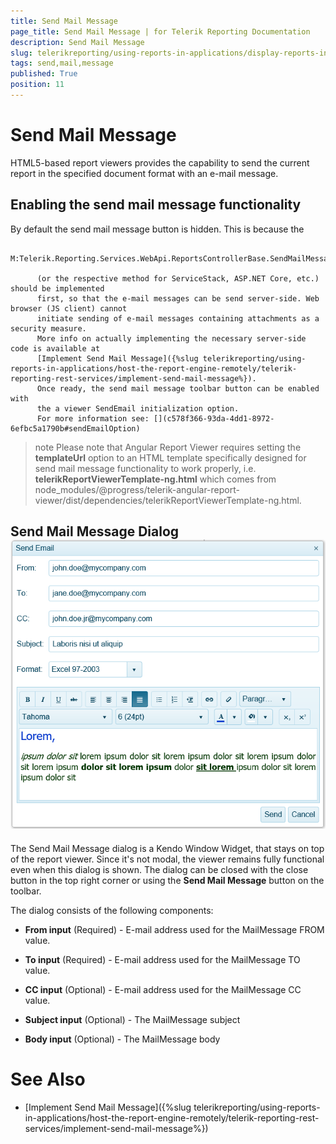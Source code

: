 ```yaml
---
title: Send Mail Message
page_title: Send Mail Message | for Telerik Reporting Documentation
description: Send Mail Message
slug: telerikreporting/using-reports-in-applications/display-reports-in-applications/web-application/send-mail-message
tags: send,mail,message
published: True
position: 11
---
```


# Send Mail Message



HTML5-based report viewers provides the capability to send the current report 
        in the specified document format with an e-mail message.
      

## Enabling the send mail message functionality

By default the send mail message button is hidden.
          This is because the 
          
            M:Telerik.Reporting.Services.WebApi.ReportsControllerBase.SendMailMessage
          
          (or the respective method for ServiceStack, ASP.NET Core, etc.) should be implemented
          first, so that the e-mail messages can be send server-side. Web browser (JS client) cannot
          initiate sending of e-mail messages containing attachments as a security measure.
          More info on actually implementing the necessary server-side code is available at
          [Implement Send Mail Message]({%slug telerikreporting/using-reports-in-applications/host-the-report-engine-remotely/telerik-reporting-rest-services/implement-send-mail-message%}).
          Once ready, the send mail message toolbar button can be enabled with 
          the a viewer SendEmail initialization option.
          For more information see: [](c578f366-93da-4dd1-8972-6efbc5a1790b#sendEmailOption)

>note Please note that Angular Report Viewer requires setting the  __templateUrl__              option to an HTML template specifically designed for send mail message functionality to work properly, i.e.              __telerikReportViewerTemplate-ng.html__  which comes from             node_modules/@progress/telerik-angular-report-viewer/dist/dependencies/telerikReportViewerTemplate-ng.html.          


## Send Mail Message Dialog![send-mail-msg-dialog](images/HTML5ReportViewer/send-mail-msg-dialog.png)

The Send Mail Message dialog is a Kendo Window Widget, that stays on top of the report viewer. Since it's not modal, the viewer remains fully functional even when this dialog is shown.
          The dialog can be closed with the close button in the top right corner or using the __Send Mail Message__ button on the toolbar.
        

The dialog consists of the following components:
        

* __From input__ (Required) - E-mail address used for the MailMessage FROM value.
            

* __To input__ (Required) - E-mail address used for the MailMessage TO value.
            

* __CC input__ (Optional) - E-mail address used for the MailMessage CC value.
            

* __Subject input__ (Optional) - The MailMessage subject
            

* __Body input__ (Optional) - The MailMessage body
            

# See Also

 * [Implement Send Mail Message]({%slug telerikreporting/using-reports-in-applications/host-the-report-engine-remotely/telerik-reporting-rest-services/implement-send-mail-message%})[](c578f366-93da-4dd1-8972-6efbc5a1790b#sendEmailOption)
